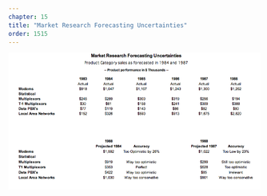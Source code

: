 ```yaml
---
chapter: 15
title: "Market Research Forecasting Uncertainties"
order: 1515
---
```


![Market Research Forecasting Uncertainties](/assets/img/a.15.png)